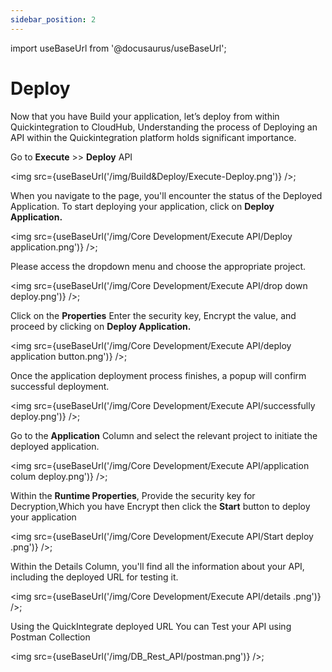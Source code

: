 ```yaml
---
sidebar_position: 2
---
```


import useBaseUrl from '@docusaurus/useBaseUrl';

# Deploy

Now that you have Build your application, let’s deploy from within Quickintegration to CloudHub,
Understanding the process of Deploying an API within the Quickintegration platform holds significant importance.

Go to **Execute** >> **Deploy** API

<img src={useBaseUrl('/img/Build&Deploy/Execute-Deploy.png')} />;

When you navigate to the page, you'll encounter the status of the Deployed Application. To start deploying your application, click on **Deploy Application.**

<img src={useBaseUrl('/img/Core Development/Execute API/Deploy application.png')} />;


Please access the dropdown menu and choose the appropriate project.

<img src={useBaseUrl('/img/Core Development/Execute API/drop down deploy.png')} />;


Click on the **Properties**
Enter the security key, Encrypt the value, and proceed by clicking on **Deploy Application.**

<img src={useBaseUrl('/img/Core Development/Execute API/deploy application button.png')} />;


Once the application deployment process finishes, a popup will confirm successful deployment.

<img src={useBaseUrl('/img/Core Development/Execute API/successfully deploy.png')} />;

Go to the **Application** Column and select the relevant project to initiate the deployed application.

<img src={useBaseUrl('/img/Core Development/Execute API/application colum deploy.png')} />;


Within the **Runtime Properties**, Provide the security key for Decryption,Which you have Encrypt then click the **Start** button to deploy your application

<img src={useBaseUrl('/img/Core Development/Execute API/Start deploy .png')} />;


Within the Details Column, you'll find all the information about your API, including the deployed URL for testing it.

<img src={useBaseUrl('/img/Core Development/Execute API/details .png')} />;


Using the QuickIntegrate deployed URL You can Test your API using Postman Collection

<img src={useBaseUrl('/img/DB_Rest_API/postman.png')} />;
